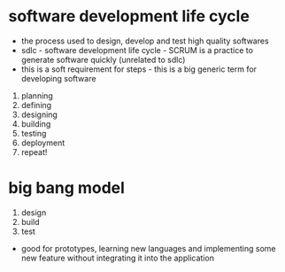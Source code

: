 # software development life cycle
- the process used to design, develop and test high quality softwares
- sdlc - software development life cycle
            - SCRUM is a practice to generate software quickly (unrelated to sdlc)
- this is a soft requirement for steps - this is a big generic term for developing software
1. planning
1. defining
1. designing
1. building
1. testing
1. deployment
1. repeat!

# big bang model
1. design
1. build
1. test
- good for prototypes, learning new languages and implementing some new feature without integrating it into the application

